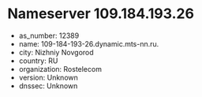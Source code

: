 # Nameserver 109.184.193.26

* as_number: 12389
* name: 109-184-193-26.dynamic.mts-nn.ru.
* city: Nizhniy Novgorod
* country: RU
* organization: Rostelecom
* version: Unknown
* dnssec: Unknown
